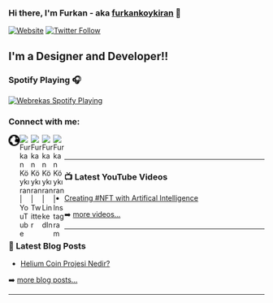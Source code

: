 ### Hi there, I'm Furkan - aka [furkankoykiran][website] 👋

[![Website](https://img.shields.io/website?label=furkankoykiran.blogspot.com&style=for-the-badge&url=https%3A%2F%2Fmuminkoykiran.com.tr)](https://www.muminkoykiran.com.tr)
[![Twitter Follow](https://img.shields.io/twitter/follow/furkankoykiran?color=1DA1F2&logo=twitter&style=for-the-badge)](https://twitter.com/intent/follow?original_referer=https%3A%2F%2Fgithub.com%2Ffurkankoykirann&screen_name=furkankoykiran)

## I'm a Designer and Developer!!

### Spotify Playing 🎧

[<img src="https://readme-spotify-status-steel.vercel.app/api/run-spotify-status" alt="Webrekas Spotify Playing" width="500" />](https://open.spotify.com/user/sxoieaqd4mnif7o5uz4x84rtw)


### Connect with me:

[<img align="left" alt="furkankoykiran.blogspot.com" width="22px" src="https://raw.githubusercontent.com/iconic/open-iconic/master/svg/globe.svg" />][website]
[<img align="left" alt="Furkan Köykıran | YouTube" width="22px" src="https://cdn.jsdelivr.net/npm/simple-icons@v3/icons/youtube.svg" />][youtube]
[<img align="left" alt="Furkan Köykıran | Twitter" width="22px" src="https://cdn.jsdelivr.net/npm/simple-icons@v3/icons/twitter.svg" />][twitter]
[<img align="left" alt="Furkan Köykıran | LinkedIn" width="22px" src="https://cdn.jsdelivr.net/npm/simple-icons@v3/icons/linkedin.svg" />][linkedin]
[<img align="left" alt="Furkan Köykıran | Instagram" width="22px" src="https://cdn.jsdelivr.net/npm/simple-icons@v3/icons/instagram.svg" />][instagram]


<br />
<br />

---

### 📺 Latest YouTube Videos

<!-- YOUTUBE:START -->
- [Creating #NFT with Artifical Intelligence](https://www.youtube.com/watch?v=TCawJxYhOAQ)
<!-- YOUTUBE:END -->

➡️ [more videos...](https://www.youtube.com/channel/UCXGn4Rqllr3GISS6pwKkYhw)

---

### 📕 Latest Blog Posts

<!-- BLOG-POST-LIST:START -->
- [Helium Coin Projesi Nedir?](https://furkankoykiran.blogspot.com/2021/12/helium-coin-projesi-nedir.html)
<!-- BLOG-POST-LIST:END -->

➡️ [more blog posts...](https://furkankoykiran.blogspot.com)

---

[website]: https://furkankoykiran.blogspot.com
[twitter]: https://twitter.com/furkankoykiran
[youtube]: https://www.youtube.com/channel/UCXGn4Rqllr3GISS6pwKkYhw
[instagram]: https://www.instagram.com/furkankoykiran/
[linkedin]: https://www.linkedin.com/in/furkankoykiran/
